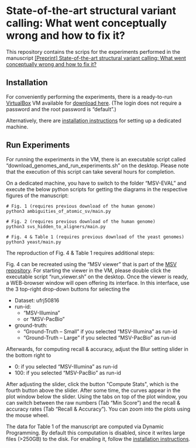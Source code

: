 # State-of-the-art structural variant calling: What went conceptually wrong and how to fix it?

This repository contains the scrips for the experiments performed in the manuscript [[Preprint] State-of-the-art structural variant calling: What went conceptually wrong and how to fix it?](https://@todo.com "")

## Installation

For conveniently performing the experiments, there is a ready-to-run [VirtualBox](https://www.virtualbox.org/ "Virtual Box Homepage") VM available for [download here](https://@todo.com "MSV-Ubuntu VM"). (The login does not require a password and the root password is “default”.)

Alternatively, there are [installation instructions](installation-notes.md "Installation Notes") for setting up a dedicated machine.


## Run Experiments
For running the experiments in the VM, there is an executable script called “download_genomes_and_run_experiments.sh” on the desktop. Please note that the execution of this script can take several hours for completion.

On a dedicated machine, you have to switch to the folder “MSV-EVAL” and execute the below python scripts for getting the diagrams in the respective figures of the manuscript:

    # Fig. 1 (requires previous download of the human genome)
    python3 ambiguities_of_atomic_sv/main.py

    # Fig. 2 (requires previous download of the human genome)
    python3 svs_hidden_to_aligners/main.py

    # Fig. 4 & Table 1 (requires previous download of the yeast genomes)
    python3 yeast/main.py


The reproduction of Fig. 4 & Table 1 requires additional steps: 

Fig. 4 can be recreated using the “MSV viewer” that is part of the [MSV repository](https://github.com/ITBE-Lab/MA "MA & MSV"). For starting the viewer in the VM, please double click the executable script “run_viewer.sh” on the desktop. Once the viewer is ready, a WEB-browser window will open offering its interface. In this interface, use the 3 top-right drop-down buttons for selecting the 
- Dataset: ufrj50816
- run-id: 
    - “MSV-Illumina”
    - or “MSV-PacBio” 
- ground-truth: 
    - “Ground-Truth – Small” if you selected “MSV-Illumina” as run-id
    - “Ground-Truth – Large” if you selected  “MSV-PacBio” as run-id

Afterwards, for computing recall & accuracy, adjust the Blur setting slider in the bottom right to
- 0: if you selected  “MSV-Illumina” as run-id
- 100: if you selected  “MSV-PacBio” as run-id

After adjusting the slider, click the button "Compute Stats", which is the fourth button above the slider. After some time, the curves appear in the plot window below the slider. Using the tabs on top of the plot window, you can switch between the raw numbers (Tab “Min Score”) and the recall & accuracy rates (Tab “Recall & Accuracy”). You can zoom into the plots using the mouse wheel.

The data for Table 1 of the manuscript are computed via Dynamic Programming. By default this computation is disabled, since it writes large files (>250GB) to the disk. For enabling it, follow the [installation instructions](installation-notes.md "Installation Notes").